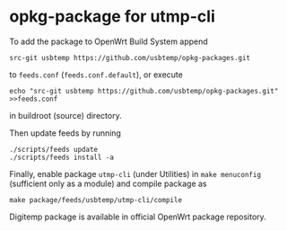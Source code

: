 # opkg-package for utmp-cli

To add the package to OpenWrt Build System append
```
src-git usbtemp https://github.com/usbtemp/opkg-packages.git
```
to `feeds.conf` (`feeds.conf.default`), or execute
```
echo "src-git usbtemp https://github.com/usbtemp/opkg-packages.git" >>feeds.conf
```
in buildroot (source) directory.

Then update feeds by running
```
./scripts/feeds update
./scripts/feeds install -a
```
Finally, enable package `utmp-cli` (under Utilities) in `make menuconfig` (sufficient only as a module) and compile package as
```
make package/feeds/usbtemp/utmp-cli/compile
```
Digitemp package is available in official OpenWrt package repository.